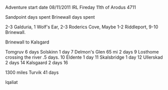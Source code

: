Adventure start date
08/11/2011 IRL
Fireday 11th of Arodus 4711


Sandpoint days spent
Brinewall days spent

2-3 Galduria, 1 Wolf's Ear, 2-3 Roderics Cove, Maybe 1-2 Riddleport, 9-10 Brinewall.

Brinewall to Kalsgard

Tomgruv 6 days
Solskinn 1 day     7
Delmon's Glen 65 mi 2 days     9
Losthome crossing the river .5 days.   10
Eldente 1 day    11
Skalsbridge 1 day  12
Ullerskad 2 days  14
Kalsgaard 2 days  16

1300 miles
Turvik 41 days

Iqaliat

